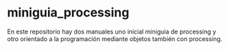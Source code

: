 # miniguia_processing
En este repositorio hay dos manuales uno inicial miniguia de processing y otro orientado a la programación mediante objetos también con processing.